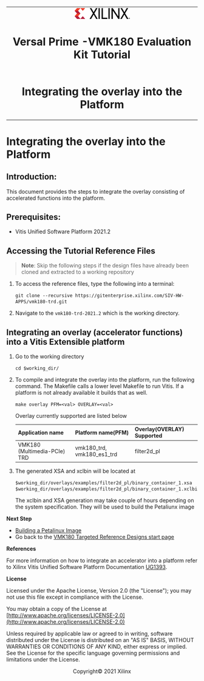 <table class="sphinxhide">
 <tr>
   <td align="center"><img src="media/xilinx-logo.png" width="30%"/><h1> Versal Prime -VMK180 Evaluation Kit Tutorial</h1>
   </td>
 </tr>
 <tr>
 <td align="center"><h1>Integrating the overlay into the Platform</h1>

 </td>
 </tr>
</table>

Integrating the overlay into the Platform
================================================

Introduction:
--------------
This document provides the steps to integrate the overlay consisting of accelerated functions into the platform. 

Prerequisites:
--------------
* Vitis Unified Software Platform 2021.2

Accessing the Tutorial Reference Files
--------------------------------------
>**Note**: Skip the following steps if the design files have already been cloned and extracted to a working repository

1. To access the reference files, type the following into a terminal: 

   ```
   git clone --recursive https://gitenterprise.xilinx.com/SIV-HW-APPS/vmk180-trd.git
   ```

2. Navigate to the `vmk180-trd-2021.2` which is the working directory.

Integrating an overlay (accelerator functions) into a Vitis Extensible platform
-------------------------------------------------------------------------------------
1. Go to the working directory 

   ```
   cd $working_dir/
   ``` 

2. To compile and integrate the overlay into the platform, run the following command. The Makefile calls a lower level Makefile to run Vitis. If a platform is not already available it builds that as well. 

   ```
   make overlay PFM=<val> OVERLAY=<val> 
   ```

   Overlay currently supported are listed below

   |Application name |Platform name(PFM)| Overlay(OVERLAY) Supported |
   |----|----|----|
   |VMK180 (Multimedia-PCIe) TRD |vmk180_trd, vmk180_es1_trd| filter2d_pl |
   


3. The generated XSA and xclbin will be located at 

   ```
   $working_dir/overlays/examples/filter2d_pl/binary_container_1.xsa 
   $working_dir/overlays/examples/filter2d_pl/binary_container_1.xclbin
   ```

   The xclbin and XSA generation may take couple of hours depending on the system specification. They will be used to build the Petaliunx image

**Next Step**

* [Building a Petalinux Image](build_petalinux.md)
* Go back to the [VMK180 Targeted Reference Designs start page](../index.html)

**References**

For more information on how to integrate an accelerator into a platform refer to Xilinx Vitis Unified Software Platform Documentation [UG1393](https://www.xilinx.com/support/documentation/sw_manuals/xilinx2020_2/ug1393-vitis-application-acceleration.pdf).

**License**

Licensed under the Apache License, Version 2.0 (the "License"); you may not use this file except in compliance with the License.

You may obtain a copy of the License at
[http://www.apache.org/licenses/LICENSE-2.0](http://www.apache.org/licenses/LICENSE-2.0)


Unless required by applicable law or agreed to in writing, software distributed under the License is distributed on an "AS IS" BASIS, WITHOUT WARRANTIES OR CONDITIONS OF ANY KIND, either express or implied. See the License for the specific language governing permissions and limitations under the License.

<p align="center">Copyright&copy; 2021 Xilinx</p>
